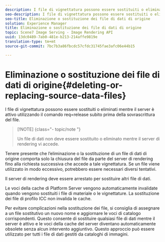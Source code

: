 ```yaml
---
description: I file di vignettatura possono essere sostituiti o eliminati mentre il server è attivo utilizzando il comando req=release subito prima della sovrascrittura del file.
seo-description: I file di vignettatura possono essere sostituiti o eliminati mentre il server è attivo utilizzando il comando req=release subito prima della sovrascrittura del file.
seo-title: Eliminazione o sostituzione dei file di dati di origine
solution: Experience Manager
title: Eliminazione o sostituzione dei file di dati di origine
topic: Scene7 Image Serving - Image Rendering API
uuid: 13dc0489-7ab0-481e-b213-214affe9819e
translation-type: tm+mt
source-git-commit: 7bc7b3a86fbcdc57cfdc31745fae3afc06e44b15

---
```



# Eliminazione o sostituzione dei file di dati di origine{#deleting-or-replacing-source-data-files}

I file di vignettatura possono essere sostituiti o eliminati mentre il server è attivo utilizzando il comando req=release subito prima della sovrascrittura del file.

>[!NOTE] {class=&quot;- topic/note &quot;}
>
>Un file di dati non deve essere sostituito o eliminato mentre il server di rendering vi accede.

Tenere presente che l’eliminazione o la sostituzione di un file di dati di origine comporta solo la chiusura del file da parte del server di rendering fino alla richiesta successiva che accede a tale vignettatura. Se un file viene utilizzato in modo eccessivo, potrebbero essere necessari diversi tentativi.

Il server di rendering deve essere arrestato per sostituire altri file di dati.

Le voci della cache di Platform Server vengono automaticamente invalidate quando vengono sostituiti i file di materiale o le vignettature. La sostituzione dei file di profilo ICC non invalida le cache.

Per evitare complicazioni nella sostituzione dei file, si consiglia di assegnare a un file sostitutivo un nuovo nome e aggiornare le voci di catalogo corrispondenti. Questo consente di sostituire qualsiasi file di dati mentre il server è attivo e le voci della cache del server diventano automaticamente obsolete senza alcun intervento aggiuntivo. Questo approccio può essere utilizzato per tutti i file di dati gestiti da cataloghi di immagini.
